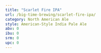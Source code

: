 ```yaml
---
title: "Scarlet Fire IPA"
url: /big-time-brewing/scarlet-fire-ipa/
category: North American Ale
style: American-Style India Pale Ale
abv: 0
ibu: 0
srm: 0
upc: 0
---
```


